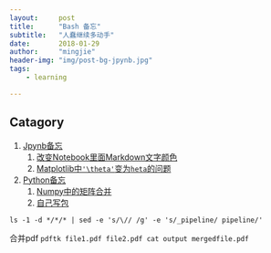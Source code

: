 ```yaml
---
layout:     post
title:      "Bash 备忘"
subtitle:   "人蠢继续多动手"
date:       2018-01-29
author:     "mingjie"
header-img: "img/post-bg-jpynb.jpg"
tags:
    - learning

---
```


## Catagory

1. [Jpynb备忘](#jpynb)
	1. [改变Notebook里面Markdown文字颜色](#jpynb-color_change)
	2. [Matplotlib中`'\theta'`变为`heta`的问题](#jpynb-theta)
2. [Python备忘](#py)
	1. [Numpy中的矩阵合并](#py-array_stack)
	2. [自己写包](#py-package)

<p id = "jpynb"></p>


`ls -1 -d */*/* | sed -e 's/\// /g' -e 's/_pipeline/ pipeline/'`

合并pdf
`pdftk file1.pdf file2.pdf cat output mergedfile.pdf`

